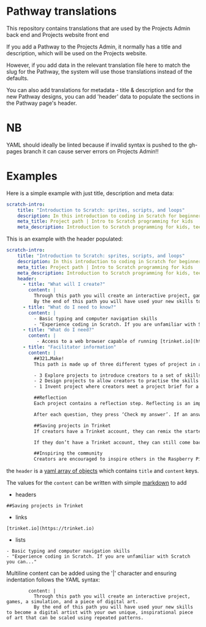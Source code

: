 # Pathway translations

This repository contains translations that are used by the Projects Admin back end and Projects website front end

If you add a Pathway to the Projects Admin, it normally has a title and description, which will be used on the Projects website.

However, if you add data in the relevant translation file here to match the slug for the Pathway, the system will use those translations instead of the defaults.

You can also add translations for metadata - title & description and for the new Pathway designs, you can add 'header' data to populate the sections in the Pathway page's header.

# NB

YAML should ideally be linted because if invalid syntax is pushed to the gh-pages branch it can cause server errors on Projects Admin!!

# Examples

Here is a simple example with just title, description and meta data:

```yaml
scratch-intro:
    title: "Introduction to Scratch: sprites, scripts, and loops"
    description: In this introduction to coding in Scratch for beginners, you will learn how to add code, costumes, and sounds to sprites as you make animations, a game, an app, and a book.
    meta_title: Project path | Intro to Scratch programming for kids
    meta_description: Introduction to Scratch programming for kids, teenagers and young adults. Learn how to make animations, a game, an app, and a book.
```

This is an example with the header populated:

```yaml
scratch-intro:
    title: "Introduction to Scratch: sprites, scripts, and loops"
    description: In this introduction to coding in Scratch for beginners, you will learn how to add code, costumes, and sounds to sprites as you make animations, a game, an app, and a book.
    meta_title: Project path | Intro to Scratch programming for kids
    meta_description: Introduction to Scratch programming for kids, teenagers and young adults. Learn how to make animations, a game, an app, and a book.
    header:
      - title: "What will I create?"
        content: |
          Through this path you will create an interactive project, games, a simulation, and a piece of digital art.
          By the end of this path you will have used your new skills to become a digital artist with your own unique, inspirational piece of art that can be scaled using repeated patterns.
      - title: "What do I need to know?"
        content: |
          - Basic typing and computer navigation skills
          - "Experience coding in Scratch. If you are unfamiliar with Scratch you could try our Scratch paths, [Introduction to Scratch](https://projects.raspberrypi.org/en/pathways/scratch-intro), [More Scratch](https://projects.raspberrypi.org/en/pathways/more-scratch), and [Further Scratch](https://projects.raspberrypi.org/en/pathways/further-scratch)."
      - title: "What do I need?"
        content: |
           - Access to a web browser capable of running [trinket.io](https://trinket.io).
      - title: "Facilitator information"
        content: |
          ##321…Make!
          This path is made up of three different types of project in a 3-2-1 structure:

          - 3 Explore projects to introduce creators to a set of skills, and provide step-by-step instructions to help them develop initial confidence.
          - 2 Design projects to allow creators to practise the skills they learned in the previous Explore projects, and to express themselves creatively whilst growing independence.
          - 1 Invent project where creators meet a project brief for a particular audience using their skills.

          ##Reflection
          Each project contains a reflection step. Reflecting is an important part of learning, because it helps make new connections in your brain. Creators answer three questions to reflect on what they’ve learned.

          After each question, they press ‘Check my answer’. If an answer is incorrect, useful feedback will guide them towards the correct answer. There is no limit to the amount of times they can attempt each question.

          ##Saving projects in Trinket
          If creators have a Trinket account, they can remix the starter projects to save a copy to their My Trinkets library.

          If they don’t have a Trinket account, they can still come back to their project in the future by using the same computer and using the starter project link.

          ##Inspiring the community
          Creators are encouraged to inspire others in the Raspberry Pi Foundation community by sharing their projects with us via the [project submissions form](https://form.raspberrypi.org/f/community-project-submissions). Projects will be anonymously shared to our Community Galleries.
```

the `header` is a [yaml array of objects](https://www.w3schools.io/file/yaml-arrays/#yaml-arrays-of-objects) which contains `title` and `content` keys.

The values for the `content` can be written with simple [markdown](https://daringfireball.net/projects/markdown/) to add 

- headers
```
##Saving projects in Trinket
```

- links 
```
[trinket.io](https://trinket.io)
```

- lists
```
- Basic typing and computer navigation skills
- "Experience coding in Scratch. If you are unfamiliar with Scratch you can..."
```

Multiline content can be added using the '|' character and ensuring indentation follows the YAML syntax:

```
        content: |
          Through this path you will create an interactive project, games, a simulation, and a piece of digital art.
          By the end of this path you will have used your new skills to become a digital artist with your own unique, inspirational piece of art that can be scaled using repeated patterns.
```

